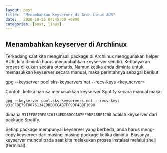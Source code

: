 ```yaml
---
layout: post
title:  "Menambahkan Keyserver di Arch Linux AUR"
date:   2020-10-25 04:45:00 +0800
categories: [post, linux]
---
```


## Menambahkan keyserver di Archlinux

Terkadang saat kita menginsall package di Archlinux menggunakan helper AUR, kita diminta harus menambahkan keyserver sendiri. Kebanyakan proses dilkukan secara otomatis. Namun ketika anda diminta untuk memasukkan keyserver secara manual, maka perintahnya sebagai berikut

gpg --keyserver pool.sks-keyservers.net --recv-keys <key_server>

Contoh, ketika harusa memasukkan keyserver Spotify secara manual maka:

```
gpg --keyserver pool.sks-keyservers.net --recv-keys 931FF8E79F0876134EDDBDCCA87FF9DF48BF1C90
```

dimana `931FF8E79F0876134EDDBDCCA87FF9DF48BF1C90` adalah keyserver dari package Spotify.

Setiap package mempunyai keyserver yang berbeda, anda harus meng-copy keyserver dari masing-masing package ketika diminta. Biasanya keyserver muncul pada saat kita melakukan proses instalasi melalui shell (terminal).

